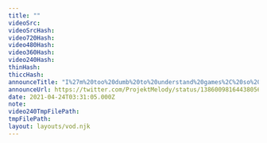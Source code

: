 ```yaml
---
title: ""
videoSrc: 
videoSrcHash: 
video720Hash: 
video480Hash: 
video360Hash: 
video240Hash: 
thinHash: 
thiccHash: 
announceTitle: "I%27m%20too%20dumb%20to%20understand%20games%2C%20so%20lets%20do%20a%20Q%26A%20today%21%20Sexy%2C%20normal%2C%20but%20probably%20mostly%20sexy%20%28not%20all%20questions%20will%20be%20answered%2C%20lol%29"
announceUrl: https://twitter.com/ProjektMelody/status/1386009816443805699
date: 2021-04-24T03:31:05.000Z
note: 
video240TmpFilePath: 
tmpFilePath: 
layout: layouts/vod.njk
---
```

